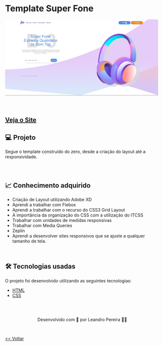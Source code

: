 <h1>
    Template Super Fone
</h1>

<div>
        <img src="img/fone.jpeg" width="500"/>
    </div>

<br>
<h1>
    <div>
        <a style="font-size: 20px" href="https://super-fone.netlify.app/" target="_blank"> Veja o Site</a>
    </div>
</h1>

<h2> 💻 Projeto </h2>

Segue o template construído do zero, desde a criação do layout até a responsividade.

<br>
<h1>

<h2> 📈 Conhecimento adquirido </h2>

* Criação de Layout utilizando Adobe XD
* Aprendi a trabalhar com Flebox
* Aprendi a trabalhar com o recurso do CSS3 Grid Layout
* A importância da organização do CSS com a utilização do ITCSS
* Trabalhar com unidades de medidas responsivas
* Trabalhar com Media Queries
* Zeplin
* Aprendi a desenvolver sites responsivos que se ajuste a qualquer tamanho de tela.


<br>

<h2> 🛠 Tecnologias usadas </h2>

O projeto foi desenvolvido utilizando as seguintes tecnologias:

- [HTML](https://www.w3schools.com/html/)
- [CSS](https://www.w3schools.com/css/)
	


<br>
<br>

<p align="center"> Desenvolvido com 💜 por Leandro Pereira ✌🏽 <p>

<br>

<a href="./README.md"><< Voltar</a>










